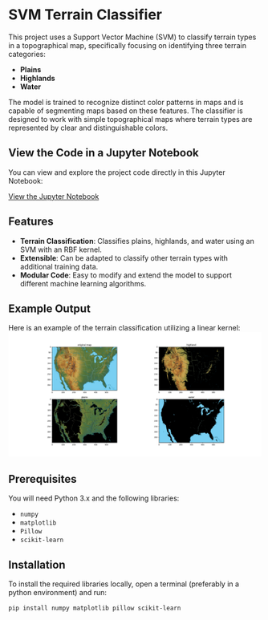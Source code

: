 # SVM Terrain Classifier

This project uses a Support Vector Machine (SVM) to classify terrain types in a topographical map, specifically focusing on identifying three terrain categories:

- **Plains**
- **Highlands**
- **Water**

The model is trained to recognize distinct color patterns in maps and is capable of segmenting maps based on these features. The classifier is designed to work with simple topographical maps where terrain types are represented by clear and distinguishable colors.

## View the Code in a Jupyter Notebook

You can view and explore the project code directly in this Jupyter Notebook:

[View the Jupyter Notebook](SVMtopo.ipynb)

## Features

- **Terrain Classification**: Classifies plains, highlands, and water using an SVM with an RBF kernel.
- **Extensible**: Can be adapted to classify other terrain types with additional training data.
- **Modular Code**: Easy to modify and extend the model to support different machine learning algorithms.

## Example Output

Here is an example of the terrain classification utilizing a linear kernel:
![Classified Terrain Map](images/usasvmlinear.png)

## Prerequisites

You will need Python 3.x and the following libraries:
- `numpy`
- `matplotlib`
- `Pillow`
- `scikit-learn`

## Installation

To install the required libraries locally, open a terminal (preferably in a python environment) and run:

```bash
pip install numpy matplotlib pillow scikit-learn
